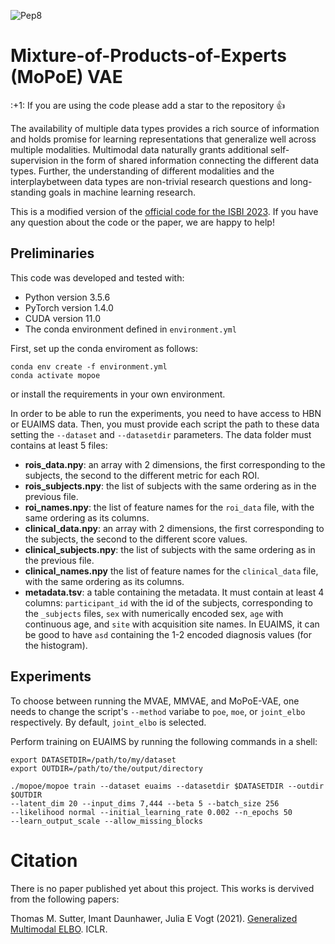 ![Pep8](https://github.com/neurospin-deepinsight/mopoe/actions/workflows/pep8.yml/badge.svg)


# Mixture-of-Products-of-Experts (MoPoE) VAE 

\:+1: If you are using the code please add a star to the repository :+1:

The availability of multiple data types provides a rich source of information
and holds promise for learning representations that generalize well across
multiple modalities. Multimodal data naturally grants additional
self-supervision in the form of shared information connecting the
different data types. Further, the understanding of different modalities and
the interplaybetween data types are non-trivial research questions and
long-standing goals in machine learning research.

This is a modified version of the [official code for the ISBI 2023](https://github.com/thomassutter/MoPoE).
If you have any question about the code or the paper, we are happy to help!


## Preliminaries

This code was developed and tested with:
- Python version 3.5.6
- PyTorch version 1.4.0
- CUDA version 11.0
- The conda environment defined in `environment.yml`

First, set up the conda enviroment as follows:

```
conda env create -f environment.yml
conda activate mopoe
```

or install the requirements in your own environment. 

In order to be able to run the experiments, you need to have access to HBN or
EUAIMS data. Then, you must provide each script the path to these data setting
the `--dataset` and `--datasetdir` parameters.
The data folder must contains at least 5 files:
- **rois_data.npy**: an array with 2 dimensions, the first corresponding to
  the subjects, the second to the different metric for each ROI.
- **rois_subjects.npy**: the list of subjects with the same ordering as
  in the previous file.
- **roi_names.npy**: the list of feature names for the `roi_data` file, with
  the same ordering as its columns.
- **clinical_data.npy**: an array with 2 dimensions, the first corresponding
  to the subjects, the second to the different score values.
- **clinical_subjects.npy**: the list of subjects with the same ordering as
  in the previous file.
- **clinical_names.npy** the list of feature names for the `clinical_data`
  file, with the same ordering as its columns.
- **metadata.tsv**: a table containing the metadata. It must contain at least
  4 columns: `participant_id` with the id of the subjects, corresponding
  to the `_subjects` files, `sex` with numerically encoded sex, `age` with
  continuous age, and `site` with acquisition site names. In EUAIMS, it can
  be good to have `asd` containing the 1-2 encoded diagnosis values (for the
  histogram).


## Experiments

To choose between running the MVAE, MMVAE, and MoPoE-VAE, one needs to
change the script's `--method` variabe to `poe`, `moe`, or `joint_elbo`
respectively. By default, `joint_elbo` is selected.

Perform training on EUAIMS by running the following commands in a shell:

```
export DATASETDIR=/path/to/my/dataset
export OUTDIR=/path/to/the/output/directory

./mopoe/mopoe train --dataset euaims --datasetdir $DATASETDIR --outdir $OUTDIR
--latent_dim 20 --input_dims 7,444 --beta 5 --batch_size 256
--likelihood normal --initial_learning_rate 0.002 --n_epochs 50
--learn_output_scale --allow_missing_blocks
```

Citation
========

There is no paper published yet about this project.
This works is dervived from the following papers:

Thomas M. Sutter, Imant Daunhawer, Julia E Vogt (2021).
[Generalized Multimodal ELBO](https://openreview.net/pdf?id=5Y21V0RDBV). ICLR.

